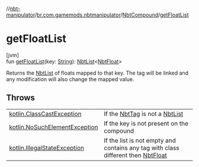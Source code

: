 //[nbt-manipulator](../../../index.md)/[br.com.gamemods.nbtmanipulator](../index.md)/[NbtCompound](index.md)/[getFloatList](get-float-list.md)

# getFloatList

[jvm]\
fun [getFloatList](get-float-list.md)(key: [String](https://kotlinlang.org/api/latest/jvm/stdlib/kotlin/-string/index.html)): [NbtList](../-nbt-list/index.md)&lt;[NbtFloat](../-nbt-float/index.md)&gt;

Returns the [NbtList](../-nbt-list/index.md) of floats mapped to that key. The tag will be linked and any modification will also change the mapped value.

## Throws

| | |
|---|---|
| [kotlin.ClassCastException](https://kotlinlang.org/api/latest/jvm/stdlib/kotlin/-class-cast-exception/index.html) | If the [NbtTag](../-nbt-tag/index.md) is not a [NbtList](../-nbt-list/index.md) |
| [kotlin.NoSuchElementException](https://kotlinlang.org/api/latest/jvm/stdlib/kotlin/-no-such-element-exception/index.html) | If the key is not present on the compound |
| [kotlin.IllegalStateException](https://kotlinlang.org/api/latest/jvm/stdlib/kotlin/-illegal-state-exception/index.html) | If the list is not empty and contains any tag with class different then [NbtFloat](../-nbt-float/index.md) |
